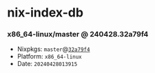 # nix-index-db
### x86_64-linux/master @ 240428.32a79f4
- Nixpkgs: `master`@[`32a79f4`](https://github.com/NixOS/nixpkgs/commit/32a79f412e8665f3d0b17833f73914f9e9549a0d)
- Platform: `x86_64-linux`
- Date: `20240428013915`
